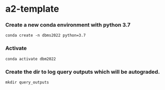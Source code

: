 # a2-template

### Create a new conda environment with python 3.7
```
conda create -n dbms2022 python=3.7
```

### Activate
```
conda activate dbm2022
```

### Create the dir to log query outputs which will be autograded.
```
mkdir query_outputs
```

